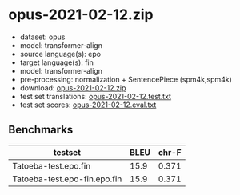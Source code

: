 # opus-2021-02-12.zip

* dataset: opus
* model: transformer-align
* source language(s): epo
* target language(s): fin
* model: transformer-align
* pre-processing: normalization + SentencePiece (spm4k,spm4k)
* download: [opus-2021-02-12.zip](https://object.pouta.csc.fi/Tatoeba-MT-models/epo-fin/opus-2021-02-12.zip)
* test set translations: [opus-2021-02-12.test.txt](https://object.pouta.csc.fi/Tatoeba-MT-models/epo-fin/opus-2021-02-12.test.txt)
* test set scores: [opus-2021-02-12.eval.txt](https://object.pouta.csc.fi/Tatoeba-MT-models/epo-fin/opus-2021-02-12.eval.txt)

## Benchmarks

| testset               | BLEU  | chr-F |
|-----------------------|-------|-------|
| Tatoeba-test.epo.fin 	| 15.9 	| 0.371 |
| Tatoeba-test.epo-fin.epo.fin 	| 15.9 	| 0.371 |

